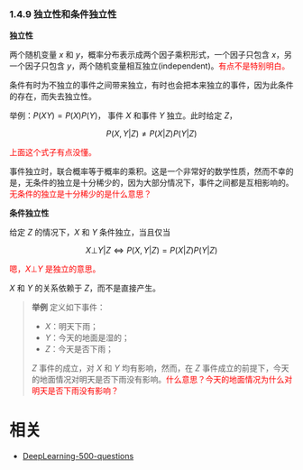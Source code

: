 

### 1.4.9 独立性和条件独立性

**独立性**

​两个随机变量 $x$ 和 $y$，概率分布表示成两个因子乘积形式，一个因子只包含 $x$，另一个因子只包含 $y$，两个随机变量相互独立(independent)。<span style="color:red;">有点不是特别明白。</span>

​条件有时为不独立的事件之间带来独立，有时也会把本来独立的事件，因为此条件的存在，而失去独立性。

​举例：$P(XY)=P(X)P(Y)$， 事件 $X$ 和事件 $Y$ 独立。此时给定 $Z$，

$$
P(X,Y|Z) \not = P(X|Z)P(Y|Z)
$$

<span style="color:red;">上面这个式子有点没懂。</span>

事件独立时，联合概率等于概率的乘积。这是一个非常好的数学性质，然而不幸的是，无条件的独立是十分稀少的，因为大部分情况下，事件之间都是互相影响的。<span style="color:red;">无条件的独立是十分稀少的是什么意思？</span>

**条件独立性**

​给定 $Z$ 的情况下，$X$ 和 $Y$ 条件独立，当且仅当

$$
X\bot Y|Z \iff P(X,Y|Z) = P(X|Z)P(Y|Z)
$$

<span style="color:red;">嗯，$X\bot Y$ 是独立的意思。</span>

$X$ 和 $Y$ 的关系依赖于 $Z$，而不是直接产生。

> **举例** 定义如下事件：
>
> - $X$：明天下雨；
> - $Y$：今天的地面是湿的；
> - $Z$：今天是否下雨；
>
> $Z$ 事件的成立，对 $X$ 和 $Y$ 均有影响，然而，在 $Z$ 事件成立的前提下，今天的地面情况对明天是否下雨没有影响。<span style="color:red;">什么意思？今天的地面情况为什么对明天是否下雨没有影响？</span>







# 相关

- [DeepLearning-500-questions](https://github.com/scutan90/DeepLearning-500-questions)
